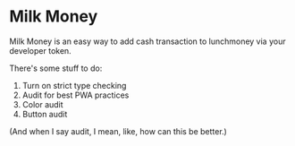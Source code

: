 # Milk Money

Milk Money is an easy way to add cash transaction to lunchmoney via your developer token.

There's some stuff to do:

1. Turn on strict type checking
1. Audit for best PWA practices
1. Color audit
1. Button audit

(And when I say audit, I mean, like, how can this be better.)
